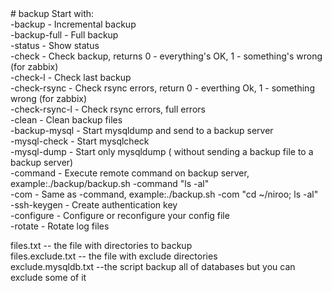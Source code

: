 
<html>
# backup
Start with:<br>
	-backup       - Incremental backup<br>
	-backup-full  - Full backup<br>
	-status       - Show status<br>
	-check        - Check backup, returns 0 - everything's OK, 1 - something's wrong  (for zabbix)<br>
	-check-l      - Check last backup<br>
       	-check-rsync  - Check rsync errors, return 0 - everthing Ok, 1 - something wrong (for zabbix)<br>
	-check-rsync-l - Check rsync errors, full errors<br>
	-clean        - Clean backup files<br>
	-backup-mysql - Start mysqldump and send to a backup server<br>
	-mysql-check  - Start mysqlcheck<br>
	-mysql-dump   - Start only mysqldump ( without sending a backup file to a backup server)<br>
	-command      - Execute remote command on backup server, example:./backup/backup.sh -command "ls -al"<br>
	-com          - Same as -command, example:./backup.sh -com "cd ~/niroo; ls -al"<br>
	-ssh-keygen   - Create authentication key<br>
	-configure    - Configure or reconfigure your config file<br> 
	-rotate       - Rotate log files<br>


files.txt -- the file with directories to backup<br> 
files.exclude.txt  -- the file with exclude directories<br> 
exclude.mysqldb.txt  --the script backup all of databases but you can exclude some of it
<html>
